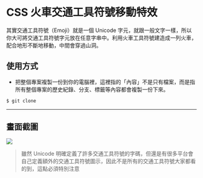 # CSS 火車交通工具符號移動特效

其實交通工具符號（Emoji）就是一個 Unicode 字元，就跟一般文字一樣，所以你大可將交通工具符號字元放在任意字串中。利用火車工具符號建造成一列火車，配合地形不斷地移動，中間會穿過山洞。

## 使用方式
- 把整個專案複製一份到你的電腦裡，這裡指的「內容」不是只有檔案，而是指所有整個專案的歷史紀錄、分支、標籤等內容都會複製一份下來。
```sh
$ git clone
```

----

## 畫面截圖
![](https://i.imgur.com/ALKaIs8.gif)
> 雖然 Unicode 明確定義了許多交通工具符號的字碼，但還是有很多平台會自己定義額外的交通工具符號圖示，因此不是所有的交通工具符號大家都看的到，這點必須特別注意
